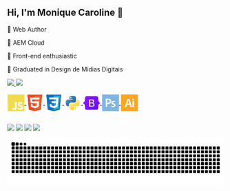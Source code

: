 ## Hi, I'm Monique Caroline 🚀


📌 Web Author  

📌 AEM Cloud 

📌 Front-end enthusiastic 

📌 Graduated in Design de Mídias Digitais


<div>
  <a href="https://github.com/monique-caroline">
  <img heigth="160em" width="400" src="https://github-readme-stats.vercel.app/api?username=monique-caroline&show_icons=true&theme=radical&include_all_commits=true&count_private=true"/>
  <img heigth="160em" width="335" src="https://github-readme-stats.vercel.app/api/top-langs/?username=monique-caroline&layout=compact&langs_count-16&theme=radical"/>
</div>

 <div style="display: inline_block"><br>
    <img align="center" alt="Monique-js" heigth="30" width="40" src="https://raw.githubusercontent.com/devicons/devicon/master/icons/javascript/javascript-plain.svg">
    <img align="center" alt="Monique-html" heigth="30" width="40" src="https://raw.githubusercontent.com/devicons/devicon/master/icons/html5/html5-original.svg">
    <img align="center" alt="Monique-css" heigth="30" width="40" src="https://raw.githubusercontent.com/devicons/devicon/master/icons/css3/css3-original.svg">
    <img align="center" alt="Monique-python" heigth="30" width="40" src="https://raw.githubusercontent.com/devicons/devicon/master/icons/python/python-original.svg">
    <img align="center" alt="Monique-bootstrap" heigth="30" width="40"
src="https://raw.githubusercontent.com/devicons/devicon/master/icons/bootstrap/bootstrap-original.svg">
    <img align="center" alt="Monique-photoshop" heigth="30" width="40"
src="https://raw.githubusercontent.com/devicons/devicon/master/icons/photoshop/photoshop-plain.svg">
    <img align="center" alt="Monique-illustrator" heigth="30" width="40" src="https://raw.githubusercontent.com/devicons/devicon/master/icons/illustrator/illustrator-plain.svg">
 </div>  

  ##
  
 <div>
   <a href="https://www.linkedin.com/in/moniquecaroline" target="_blank"><img src="https://img.shields.io/badge/-LinkedIn-%230077B5?style=for-the-badge&logo=linkedin&logoColor=white" target="_blank"></a>
   <a href="https://www.instagram.com/monique.caroline/" target="_blank"><img src="https://img.shields.io/badge/-Instagram-%23E4405F?style=for-the-badge&logo=instagram&logoColor=white" target="_blank"></a>
   <a href="https://www.behance.net/monique_caroline" target="_blank"><img src="https://img.shields.io/badge/-Behance-%23E4405F?style=for-the-badge&logo=behance&logoColor=white" target="_blank"></a>
   <a href="mailto:monique.cgd@gmail.com"><img src="https://img.shields.io/badge/-Gmail-%233333?style=for-the-badge&logo=gmail&logoColor=white" target="_blank"></a>
   
   ![Snake animation](https://github.com/monique-caroline/monique-caroline/blob/output/github-contribution-grid-snake.svg)
   
 </div>
  
 
  

<!---
monique-caroline/monique-caroline is a ✨ special ✨ repository because its `README.md` (this file) appears on your GitHub profile.
You can click the Preview link to take a look at your changes.
--->
